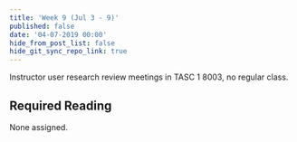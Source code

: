 ```yaml
---
title: 'Week 9 (Jul 3 - 9)'
published: false
date: '04-07-2019 00:00'
hide_from_post_list: false
hide_git_sync_repo_link: true
---
```


Instructor user research review meetings in TASC 1 8003, no regular class.  

## Required Reading  
None assigned.
